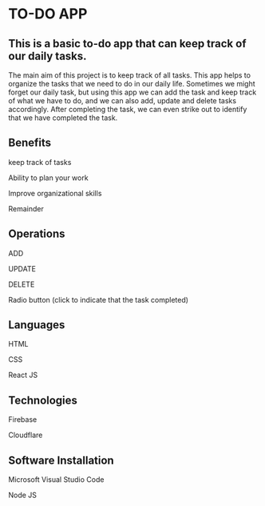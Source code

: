 # TO-DO APP
## This is a basic to-do app that can keep track of our daily tasks.
The main aim of this project is to keep track of all tasks. This app helps to organize the tasks that we need to do in our daily life. Sometimes we might forget our daily task, but using this app we can add the task and keep track of what we have to do, and we can also add, update and delete tasks accordingly. After completing the task, we can even strike out to identify that we have completed the task.

## Benefits
keep track of tasks

Ability to plan your work

Improve organizational skills

Remainder

## Operations
ADD 

UPDATE

DELETE

Radio button (click to indicate that the task completed)

## Languages 
HTML

CSS

React JS

## Technologies
Firebase

Cloudflare


## Software Installation
Microsoft Visual Studio Code

Node JS




